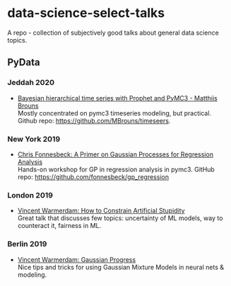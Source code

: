 # data-science-select-talks  
A repo - collection of subjectively good talks about general data science topics.  
## PyData
### Jeddah 2020
- [Bayesian hierarchical time series with Prophet and PyMC3 - Matthijs Brouns](https://youtu.be/jo12CWZ00Lo)  
Mostly concentrated on pymc3 timeseries modeling, but practical. Github repo: https://github.com/MBrouns/timeseers. 
### New York 2019
- [Chris Fonnesbeck: A Primer on Gaussian Processes for Regression Analysis](https://youtu.be/j7Ruu3Yu-70)  
Hands-on workshop for GP in regression analysis in pymc3. GitHub repo: https://github.com/fonnesbeck/gp_regression
### London 2019
- [Vincent Warmerdam: How to Constrain Artificial Stupidity](https://www.youtube.com/watch?v=Z8MEFI7ZJlA)  
Great talk that discusses few topics: uncertainty of ML models, way to counteract it, fairness in ML.
### Berlin 2019
- [Vincent Warmerdam: Gaussian Progress](https://youtu.be/aICqoAG5BXQ)  
Nice tips and tricks for using Gaussian Mixture Models in neural nets & modeling.
